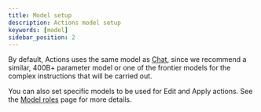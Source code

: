 ```yaml
---
title: Model setup
description: Actions model setup
keywords: [model]
sidebar_position: 2
---
```


By default, Actions uses the same model as [Chat](chat/model-setup.mdx), since we recommend a similar, 400B+ parameter model or one of the frontier models for the complex instructions that will be carried out.

You can also set specific models to be used for Edit and Apply actions. See the [Model roles](../customize/model-roles/intro.mdx) page for more details.
